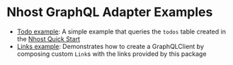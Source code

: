 # Nhost GraphQL Adapter Examples

* [Todo example](https://github.com/nhost/nhost-dart/tree/main/packages/nhost_graphql_adapter/example/lib/todo_example.dart): A simple example that queries the `todos` table created in the [Nhost Quick Start](https://docs.nhost.io/get-started)
* [Links example](https://github.com/nhost/nhost-dart/tree/main/packages/nhost_graphql_adapter/example/lib/links_example.dart): Demonstrates how to create a GraphQLClient by composing custom `Link`s with the links provided by this package
